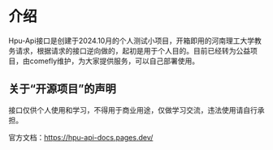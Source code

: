 
# 介绍


 Hpu-Api接口是创建于2024.10月的个人测试小项目，开箱即用的河南理工大学教务请求，根据请求的接口逆向做的，起初是用于个人目的。目前已经转为公益项目，由comefly维护，为大家提供服务，可以自己部署使用。

## 关于“开源项目”的声明

接口仅供个人使用和学习，不得用于商业用途，仅做学习交流，违法使用请自行承担。

官方文档：https://hpu-api-docs.pages.dev/
